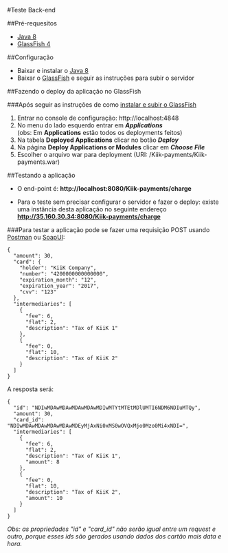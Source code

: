 #Teste Back-end 

##Pré-requesitos 

- [Java 8](http://www.oracle.com/technetwork/java/javase/downloads/jre8-downloads-2133155.html) 
- [GlassFish 4](https://glassfish.java.net/download.html)

##Configuração

- Baixar e instalar o [Java 8](http://www.oracle.com/technetwork/java/javase/downloads/jre8-downloads-2133155.html) 
- Baixar o [GlassFish](https://glassfish.java.net/download.html) e seguir as instruções para subir o servidor

##Fazendo o deploy da aplicação no GlassFish

###Após seguir as instruções de como [instalar e subir o GlassFish](https://glassfish.java.net/download.html)

1. Entrar no console de configuração: http://localhost:4848
2. No menu do lado esquerdo entrar em **_Applications_**  
(obs: Em **Applications** estão todos os deployments feitos)
3. Na tabela **Deployed Applications** clicar no botão **_Deploy_**
4. Na página **Deploy Applications or Modules** clicar em **_Choose File_**
5. Escolher o arquivo war para deployment (URI: /Kiik-payments/Kiik-payments.war)

##Testando a aplicação 

- O end-point é: **http://localhost:8080/Kiik-payments/charge**

- Para o teste sem precisar configurar o servidor e fazer o deploy: existe uma instância desta aplicação no seguinte endereço **http://35.160.30.34:8080/Kiik-payments/charge**

###Para testar a aplicação pode se fazer uma requisição POST usando [Postman](https://www.getpostman.com) ou [SoapUI](https://www.soapui.org):
```
{
  "amount": 30,
  "card": {
    "holder": "KiiK Company",
    "number": "4200000000000000",
    "expiration_month": "12",
    "expiration_year": "2017",
    "cvv": "123"
  },
  "intermediaries": [
    {
      "fee": 6,
      "flat": 2,
      "description": "Tax of KiiK 1"
    },
    {
      "fee": 0,
      "flat": 10,
      "description": "Tax of KiiK 2"
    }
  ]
}
```

A resposta será:
```
{
  "id": "NDIwMDAwMDAwMDAwMDAwMDIwMTYtMTEtMDlUMTI6NDM6NDIuMTQy",
  "amount": 30,
  "card_id": "NDIwMDAwMDAwMDAwMDAwMDEyMjAxNi0xMS0wOVQxMjo0Mzo0Mi4xNDI=",
  "intermediaries": [
    {
      "fee": 6,
      "flat": 2,
      "description": "Tax of KiiK 1",
      "amount": 8
    },
    {
      "fee": 0,
      "flat": 10,
      "description": "Tax of KiiK 2",
      "amount": 10
    }
  ]
}
```
*Obs: as propriedades "id" e "card_id" não serão igual entre um request e outro, porque esses ids são gerados usando dados dos cartão mais data e hora.*

